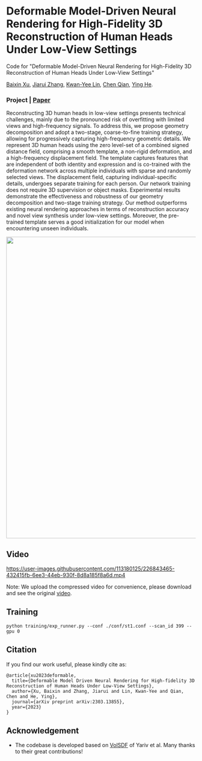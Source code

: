 # Deformable Model-Driven Neural Rendering for High-Fidelity 3D Reconstruction of Human Heads Under Low-View Settings
Code for "Deformable Model-Driven Neural Rendering for High-Fidelity 3D Reconstruction of Human Heads Under Low-View Settings"

[Baixin Xu](https://xubaixinxbx.github.io/), [Jiarui Zhang](https://github.com/xubaixinxbx/3dheads), [Kwan-Yee Lin](https://kwanyeelin.github.io/), [Chen Qian](https://scholar.google.com/citations?user=AerkT0YAAAAJ&hl=zh-CN), [Ying He](https://personal.ntu.edu.sg/yhe/).

### Project | [Paper](https://arxiv.org/abs/2303.13855)

Reconstructing 3D human heads in low-view settings presents  technical challenges, mainly due to the pronounced risk of overfitting with limited views and high-frequency signals. To address this, we propose geometry decomposition and adopt a two-stage, coarse-to-fine training strategy, allowing for progressively capturing high-frequency geometric details. We represent 3D human heads using the zero level-set of a combined signed distance field, comprising a smooth template, a non-rigid deformation, and a high-frequency displacement field. The template captures features that are independent of both identity and expression and is co-trained with the deformation network across multiple individuals with sparse and randomly selected views. The displacement field, capturing individual-specific details, undergoes separate training for each person. Our network training does not require 3D supervision or object masks. Experimental results demonstrate the effectiveness and robustness of our geometry decomposition and two-stage training strategy. Our method outperforms existing neural rendering approaches in terms of reconstruction accuracy and novel view synthesis under low-view settings. Moreover, the pre-trained template serves a good initialization for our model when encountering unseen individuals. 

<img src='./misc/arch_pipeline.png' width=800>

## Video

<!-- <video controls src="./misc/video_compress.mp4"></video> -->



https://user-images.githubusercontent.com/113180125/226843465-432415fb-6ee3-44eb-930f-8d8a185f8a6d.mp4





Note: We upload the compressed video for convenience, please download and see the original [video](https://github.com/xubaixinxbx/High-fidelity-3D-Reconstruction-of-Human-Heads/tree/main/misc).

## Training
```
python training/exp_runner.py --conf ./conf/st1.conf --scan_id 399 --gpu 0 
```

## Citation

If you find our work useful, please kindly cite as:
```
@article{xu2023deformable,
  title={Deformable Model Driven Neural Rendering for High-fidelity 3D Reconstruction of Human Heads Under Low-View Settings},
  author={Xu, Baixin and Zhang, Jiarui and Lin, Kwan-Yee and Qian, Chen and He, Ying},
  journal={arXiv preprint arXiv:2303.13855},
  year={2023}
}
```

## Acknowledgement
* The codebase is developed based on [VolSDF](https://github.com/lioryariv/volsdf) of Yariv et al. Many thanks to their great contributions!

